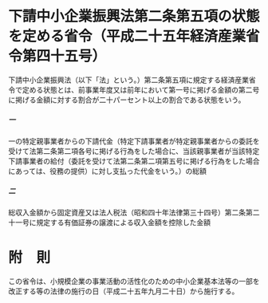 # 下請中小企業振興法第二条第五項の状態を定める省令（平成二十五年経済産業省令第四十五号）
下請中小企業振興法（以下「法」という。）第二条第五項に規定する経済産業省令で定める状態とは、前事業年度又は前年において第一号に掲げる金額の第二号に掲げる金額に対する割合が二十パーセント以上の割合である状態をいう。
##### 一
一の特定親事業者からの下請代金（特定下請事業者が特定親事業者からの委託を受けて法第二条第二項各号に掲げる行為をした場合に、当該親事業者が当該特定下請事業者の給付（委託を受けて法第二条第二項第五号に掲げる行為をした場合にあっては、役務の提供）に対し支払った代金をいう。）の総額
##### 二
総収入金額から固定資産又は法人税法（昭和四十年法律第三十四号）第二条第二十一号に規定する有価証券の譲渡による収入金額を控除した金額
# 附　則
この省令は、小規模企業の事業活動の活性化のための中小企業基本法等の一部を改正する等の法律の施行の日（平成二十五年九月二十日）から施行する。
